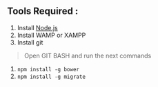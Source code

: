 ## Tools Required :
  1. Install [Node.js](https://nodejs.org/)
  2. Install WAMP or XAMPP
  3. Install git
  >Open GIT BASH and run the next commands
  1. `npm install -g bower`
  2. `npm install -g migrate`
